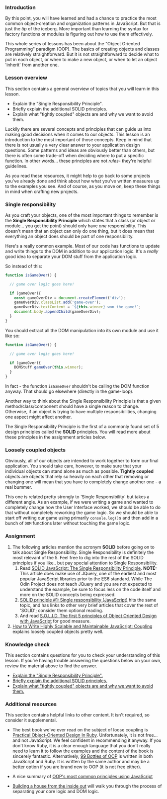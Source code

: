 ### Introduction

By this point, you will have learned and had a chance to practice the most common object-creation and organization patterns in JavaScript. But that is just the _tip_ of the iceberg. More important than learning the syntax for factory functions or modules is figuring out how to use them effectively.

This whole series of lessons has been about the "Object Oriented Programming" paradigm (OOP). The basics of creating objects and classes are relatively straightforward. But it is not straightforward to decide what to put in each object, or when to make a new object, or when to let an object 'inherit' from another one.

### Lesson overview

This section contains a general overview of topics that you will learn in this lesson.

- Explain the "Single Responsibility Principle".
- Briefly explain the additional SOLID principles.
- Explain what "tightly coupled" objects are and why we want to avoid them.

Luckily there are several concepts and principles that can guide us into making good decisions when it comes to our objects. This lesson is an introduction to the most important of those concepts. Keep in mind that there is not usually a very clear answer to your application design questions. Some patterns and ideas are obviously better than others, but there is often some trade-off when deciding where to put a specific function. In other words... these principles are not _rules_- they're helpful guidelines.  

As you read these resources, it might help to go back to some projects you've already done and think about how what you've written measures up to the examples you see. And of course, as you move on, keep these things in mind when crafting new projects.

### Single responsibility

As you craft your objects, one of the most important things to remember is the __Single Responsibility Principle__ which states that a class (or object or module... you get the point) should only have _one_ responsibility. This doesn't mean that an object can only do one thing, but it does mean that everything an object does should be part of one responsibility.

Here's a really common example. Most of our code has functions to update and write things to the DOM in addition to our application logic. It's a _really_ good idea to separate your DOM stuff from the application logic.

So instead of this:

~~~javascript
function isGameOver() {

  // game over logic goes here!

  if (gameOver){
    const gameOverDiv = document.createElement('div');
    gameOverDiv.classList.add('game-over');
    gameOverDiv.textContent = `${this.winner} won the game!`;
    document.body.appendChild(gameOverDiv);
  }
}
~~~

You should extract all the DOM manipulation into its own module and use it like so:

~~~javascript
function isGameOver() {

  // game over logic goes here!

  if (gameOver){
    DOMStuff.gameOver(this.winner);
  }
}
~~~

In fact - the function `isGameOver` shouldn't be calling the DOM function anyway. That should go elsewhere (directly in the game-loop).

Another way to think about the Single Responsibility Principle is that a given method/class/component should have a single reason to change. Otherwise, if an object is trying to have multiple responsibilities, changing one aspect might affect another. 

The Single Responsibility Principle is the first of a commonly found set of 5 design principles called the __SOLID__ principles. You will read more about these principles in the assignment articles below. 


### Loosely coupled objects

Obviously, all of our objects are intended to work together to form our final application. You should take care, however, to make sure that your individual objects can stand alone as much as possible. __Tightly coupled__ objects are objects that rely so heavily on each other that removing or changing one will mean that you have to completely change another one - a real bummer.

This one is related pretty strongly to 'Single Responsibility' but takes a different angle. As an example, if we were writing a game and wanted to completely change how the User Interface worked, we should be able to do that without completely reworking the game logic. So we should be able to start off writing our game using primarily `console.log()`s and then add in a bunch of `DOM` functions later without touching the game logic.


### Assignment

<div class="lesson-content__panel" markdown="1">

1.  The following articles mention the acronym __SOLID__ before going on to talk about Single Responsibility. Single Responsibility is definitely the most relevant of the 5. Feel free to dig into the rest of the SOLID principles if you like.. but pay special attention to Single Responsibility.
    1. Read [SOLID JavaScript: The Single Responsibility Principle](http://aspiringcraftsman.com/2011/12/08/solid-javascript-single-responsibility-principle/). **NOTE:** This article does make use of JQuery, one of the earliest and most popular JavaScript libraries prior to the ES6 standard. While The Odin Project does not teach JQuery and you are not expected to understand the example, be sure to focus less on the code itself and more on the SOLID concepts being expressed. 
    2. [SOLID principle #1: Single responsibility (JavaScript)](https://duncan-mcardle.medium.com/solid-principle-1-single-responsibility-javascript-5d9ce2c6f4a5) hits the same topic, and has links to other very brief articles that cover the rest of 'SOLID'; consider them optional reading.
    3. And read [S.O.L.I.D. The first 5 principles of Object Oriented Design with JavaScript](https://medium.com/@cramirez92/s-o-l-i-d-the-first-5-priciples-of-object-oriented-design-with-javascript-790f6ac9b9fa) for good measure.
2. [How to Write Highly Scalable and Maintainable JavaScript: Coupling](https://web.archive.org/web/20200810210808/https://medium.com/@alexcastrounis/how-to-write-highly-scalable-and-maintainable-javascript-coupling-c860787dbdd4) explains loosely coupled objects pretty well.
</div>

### Knowledge check

This section contains questions for you to check your understanding of this lesson. If you’re having trouble answering the questions below on your own, review the material above to find the answer.

- [Explain the "Single Responsibility Principle".](#single-responsibility)
- [Briefly explain the additional SOLID principles.](https://medium.com/@cramirez92/s-o-l-i-d-the-first-5-priciples-of-object-oriented-design-with-javascript-790f6ac9b9fa)
- [Explain what "tightly coupled" objects are and why we want to avoid them.](https://web.archive.org/web/20200810210808/https://medium.com/@alexcastrounis/how-to-write-highly-scalable-and-maintainable-javascript-coupling-c860787dbdd4)

### Additional resources

This section contains helpful links to other content. It isn't required, so consider it supplemental.

- The best book we've ever read on the subject of loose coupling is [Practical Object-Oriented Design In Ruby](http://www.poodr.com/). Unfortunately, it is not free... and not JavaScript. We feel confident in recommending it anyway. If you don't know Ruby, it is a clear enough language that you don't really need to learn it to follow the examples and the content of the book is sincerely fantastic. Alternatively, [99 Bottles of OOP](https://sandimetz.com/products) is written in both JavaScript and Ruby. It is written by the same author and may be a better option if you are brand new to OOP (it is not free either).

- A nice summary of [OOP's most common principles using JavaScript](https://medium.com/better-programming/object-oriented-programming-in-javascript-b3bda28d3e81)

- [Building a house from the inside out](https://www.ayweb.dev/blog/building-a-house-from-the-inside-out) will walk you through the process of separating your core logic and DOM logic.

